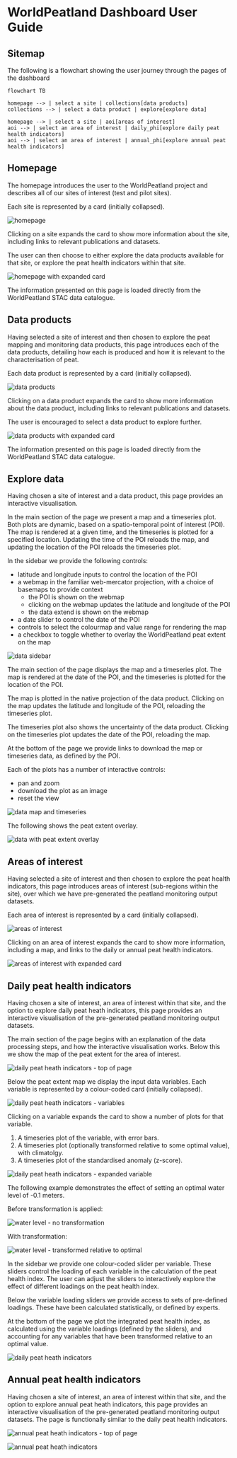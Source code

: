# WorldPeatland Dashboard User Guide

## Sitemap

The following is a flowchart showing the user journey through the pages of the dashboard

```mermaid
flowchart TB

homepage --> | select a site | collections[data products]
collections --> | select a data product | explore[explore data]

homepage --> | select a site | aoi[areas of interest]
aoi --> | select an area of interest | daily_phi[explore daily peat health indicators]
aoi --> | select an area of interest | annual_phi[explore annual peat health indicators]
```

## Homepage

The homepage introduces the user to the WorldPeatland project and describes all of our sites of interest (test and pilot sites).

Each site is represented by a card (initially collapsed).

![homepage](dashboard-user-guide/home1.png)

Clicking on a site expands the card to show more information about the site, including links to relevant publications and datasets.

The user can then choose to either explore the data products available for that site, or explore the peat health indicators within that site.

![homepage with expanded card](dashboard-user-guide/home2-ann.png)

The information presented on this page is loaded directly from the WorldPeatland STAC data catalogue.

## Data products

Having selected a site of interest and then chosen to explore the peat mapping and monitoring data products, this page introduces each of the data products, detailing how each is produced and how it is relevant to the characterisation of peat.

Each data product is represented by a card (initially collapsed).

![data products](dashboard-user-guide/collections1.png)

Clicking on a data product expands the card to show more information about the data product, including links to relevant publications and datasets.

The user is encouraged to select a data product to explore further.

![data products with expanded card](dashboard-user-guide/collections2-ann.png)

The information presented on this page is loaded directly from the WorldPeatland STAC data catalogue.

## Explore data

Having chosen a site of interest and a data product, this page provides an interactive visualisation.

In the main section of the page we present a map and a timeseries plot. 
Both plots are dynamic, based on a spatio-temporal point of interest (POI).
The map is rendered at a given time, and the timeseries is plotted for a specified location.
Updating the time of the POI reloads the map, and updating the location of the POI reloads the timeseries plot.

In the sidebar we provide the following controls:

- latitude and longitude inputs to control the location of the POI
- a webmap in the familiar web-mercator projection, with a choice of basemaps to provide context
  - the POI is shown on the webmap
  - clicking on the webmap updates the latitude and longitude of the POI
  - the data extend is shown on the webmap
- a date slider to control the date of the POI
- controls to select the colourmap and value range for rendering the map
- a checkbox to toggle whether to overlay the WorldPeatland peat extent on the map

![data sidebar](dashboard-user-guide/data1-ann.png)

The main section of the page displays the map and a timeseries plot.
The map is rendered at the date of the POI, and the timeseries is plotted for the location of the POI.

The map is plotted in the native projection of the data product.
Clicking on the map updates the latitude and longitude of the POI, reloading the timeseries plot.

The timeseries plot also shows the uncertainty of the data product.
Clicking on the timeseries plot updates the date of the POI, reloading the map.

At the bottom of the page we provide links to download the map or timeseries data,
as defined by the POI.

Each of the plots has a number of interactive controls:

- pan and zoom
- download the plot as an image
- reset the view

![data map and timeseries](dashboard-user-guide/data2-ann.png)

The following shows the peat extent overlay.

![data with peat extent overlay](dashboard-user-guide/data3-ann.png)

## Areas of interest

Having selected a site of interest and then chosen to explore the peat health indicators,
this page introduces areas of interest (sub-regions within the site),
over which we have pre-generated the peatland monitoring output datasets.

Each area of interest is represented by a card (initially collapsed).

![areas of interest](dashboard-user-guide/indicators1.png)

Clicking on an area of interest expands the card to show more information, including a map,
and links to the daily or annual peat health indicators.

![areas of interest with expanded card](dashboard-user-guide/indicators2-ann.png)

## Daily peat health indicators

Having chosen a site of interest, an area of interest within that site, and the option to explore daily peat heath indicators,
this page provides an interactive visualisation of the pre-generated peatland monitoring output datasets.

The main section of the page begins with an explanation of the data processing steps,
and how the interactive visualisation works.
Below this we show the map of the peat extent for the area of interest.

![daily peat heath indicators - top of page](dashboard-user-guide/daily-phi1.png)

Below the peat extent map we display the input data variables.
Each variable is represented by a colour-coded card (initially collapsed).

![daily peat heath indicators - variables](dashboard-user-guide/daily-phi2-ann.png)

Clicking on a variable expands the card to show a number of plots for that variable.

1. A timeseries plot of the variable, with error bars.
2. A timeseries plot (optionally transformed relative to some optimal value), with climatolgy.
3. A timeseries plot of the standardised anomaly (z-score).

![daily peat heath indicators - expanded variable](dashboard-user-guide/daily-phi3-ann.png)

The following example demonstrates the effect of setting an optimal water level of -0.1 meters.

Before transformation is applied:

![water level - no transformation](dashboard-user-guide/daily-phi4.png)

With transformation:

![water level - transformed relative to optimal](dashboard-user-guide/daily-phi5-ann.png)

In the sidebar we provide one colour-coded slider per variable.
These sliders control the loading of each variable in the calculation of the peat health index.
The user can adjust the sliders to interactively explore the effect of different loadings on the peat health index.

Below the variable loading sliders we provide access to sets of pre-defined loadings.
These have been calculated statistically, or defined by experts.

At the bottom of the page we plot the integrated peat health index,
as calculated using the variable loadings (defined by the sliders),
and accounting for any variables that have been transformed relative to an optimal value.

![daily peat heath indicators](dashboard-user-guide/daily-phi8-ann.png)

## Annual peat health indicators

Having chosen a site of interest, an area of interest within that site, and the option to explore annual peat heath indicators,
this page provides an interactive visualisation of the pre-generated peatland monitoring output datasets.
The page is functionally similar to the daily peat health indicators.

![annual peat heath indicators - top of page](dashboard-user-guide/annual-phi1.png)

![annual peat heath indicators](dashboard-user-guide/annual-phi4.png)
